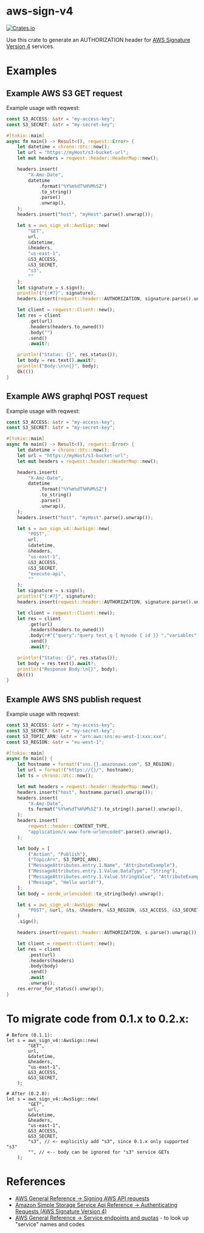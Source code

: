 # aws-sign-v4
[![Crates.io](https://img.shields.io/crates/v/aws-sign-v4.svg)](https://crates.io/crates/aws-sign-v4)

Use this crate to generate an AUTHORIZATION header for [AWS Signature Version 4](https://docs.aws.amazon.com/general/latest/gr/signing-aws-api-requests.html) services.

# Examples

## Example AWS S3 GET request
Example usage with reqwest:
```rust
const S3_ACCESS: &str = "my-access-key";
const S3_SECRET: &str = "my-secret-key";

#[tokio::main]
async fn main() -> Result<(), reqwest::Error> {
    let datetime = chrono::Utc::now();
    let url = "https://myHost/s3-bucket-url";
    let mut headers = reqwest::header::HeaderMap::new();

    headers.insert(
        "X-Amz-Date",
        datetime
            .format("%Y%m%dT%H%M%SZ")
            .to_string()
            .parse()
            .unwrap(),
    );
    headers.insert("host", "myHost".parse().unwrap());

    let s = aws_sign_v4::AwsSign::new(
        "GET",
        url,
        &datetime,
        &headers,
        "us-east-1",
        &S3_ACCESS,
        &S3_SECRET,
        "s3",
        ""
    );
    let signature = s.sign();
    println!("{:#?}", signature);
    headers.insert(reqwest::header::AUTHORIZATION, signature.parse().unwrap());

    let client = reqwest::Client::new();
    let res = client
        .get(url)
        .headers(headers.to_owned())
        .body("")
        .send()
        .await?;

    println!("Status: {}", res.status());
    let body = res.text().await?;
    println!("Body:\n\n{}", body);
    Ok(())
}
```

## Example AWS graphql POST request
Example usage with reqwest:
```rust
const S3_ACCESS: &str = "my-access-key";
const S3_SECRET: &str = "my-secret-key";

#[tokio::main]
async fn main() -> Result<(), reqwest::Error> {
    let datetime = chrono::Utc::now();
    let url = "https://myHost/s3-bucket-url";
    let mut headers = reqwest::header::HeaderMap::new();

    headers.insert(
        "X-Amz-Date",
        datetime
            .format("%Y%m%dT%H%M%SZ")
            .to_string()
            .parse()
            .unwrap(),
    );
    headers.insert("host", "myHost".parse().unwrap());

    let s = aws_sign_v4::AwsSign::new(
        "POST",
        url,
        &datetime,
        &headers,
        "us-east-1",
        &S3_ACCESS,
        &S3_SECRET,
        "execute-api",
        ""
    );
    let signature = s.sign();
    println!("{:#?}", signature);
    headers.insert(reqwest::header::AUTHORIZATION, signature.parse().unwrap());

    let client = reqwest::Client::new();
    let res = client
        .get(url)
        .headers(headers.to_owned())
        .body(r#"{"query":"query test_q { mynode { id }} ","variables":{},"operationName":"test_q"}"#)
        .send()
        .await?;

    println!("Status: {}", res.status());
    let body = res.text().await?;
    println!("Response Body:\n{}", body);
    Ok(())
}
```

## Example AWS SNS publish request

Example usage with reqwest:

```rust
const S3_ACCESS: &str = "my-access-key";
const S3_SECRET: &str = "my-secret-key";
const S3_TOPIC_ARN: &str = "arn:aws:sns:eu-west-1:xxx:xxx";
const S3_REGION: &str = "eu-west-1";

#[tokio::main]
async fn main() {
    let hostname = format!("sns.{}.amazonaws.com", S3_REGION);
    let url = format!("https://{}/", hostname);
    let ts = chrono::Utc::now();

    let mut headers = reqwest::header::HeaderMap::new();
    headers.insert("host", hostname.parse().unwrap());
    headers.insert(
        "X-Amz-Date",
        ts.format("%Y%m%dT%H%M%SZ").to_string().parse().unwrap(),
    );
    headers.insert(
        reqwest::header::CONTENT_TYPE,
        "application/x-www-form-urlencoded".parse().unwrap(),
    );

    let body = [
        ("Action", "Publish"),
        ("TopicArn", S3_TOPIC_ARN),
        ("MessageAttributes.entry.1.Name", "AttributeExample"),
        ("MessageAttributes.entry.1.Value.DataType", "String"),
        ("MessageAttributes.entry.1.Value.StringValue", "AttributeExampleValue"),
        ("Message", "Hello world!"),
    ];
    let body = serde_urlencoded::to_string(body).unwrap();

    let s = aws_sign_v4::AwsSign::new(
        "POST", &url, &ts, &headers, &S3_REGION, &S3_ACCESS, &S3_SECRET, "sns", &body,
    )
    .sign();

    headers.insert(reqwest::header::AUTHORIZATION, s.parse().unwrap());

    let client = reqwest::Client::new();
    let res = client
        .post(url)
        .headers(headers)
        .body(body)
        .send()
        .await
        .unwrap();
    res.error_for_status().unwrap();
}
```

# To migrate code from 0.1.x to 0.2.x:

```
# Before (0.1.1):
let s = aws_sign_v4::AwsSign::new(
        "GET",
        url,
        &datetime,
        &headers,
        "us-east-1",
        &S3_ACCESS,
        &S3_SECRET,
    );

# After (0.2.0):
let s = aws_sign_v4::AwsSign::new(
        "GET",
        url,
        &datetime,
        &headers,
        "us-east-1",
        &S3_ACCESS,
        &S3_SECRET,
        "s3", // <- explicitly add "s3", since 0.1.x only supported "s3"
        "", // <-- body can be ignored for "s3" service GETs
    );

```

# References

- [AWS General Reference -> Signing AWS API requests](https://docs.aws.amazon.com/general/latest/gr/signing-aws-api-requests.html)
- [Amazon Simple Storage Service Api Reference -> Authenticating Requests (AWS Signature Version 4)](https://docs.aws.amazon.com/AmazonS3/latest/API/sig-v4-authenticating-requests.html)
- [AWS General Reference -> Service endpoints and quotas](https://docs.aws.amazon.com/general/latest/gr/aws-service-information.html) - to look up "service" names and codes